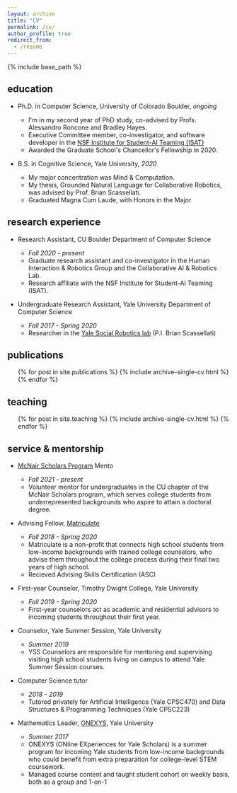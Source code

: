 ```yaml
---
layout: archive
title: "CV"
permalink: /cv/
author_profile: true
redirect_from:
  - /resume
---
```


{% include base_path %}

## education
- Ph.D. in Computer Science, University of Colorado Boulder, _ongoing_
  * I'm in my second year of PhD study, co-advised by Profs. Alessandro Roncone and Bradley Hayes. 
  * Executive Committee member, co-investigator, and software developer in the [NSF Institute for Student-AI Teaming (ISAT)](https://outreach.colorado.edu/program/ai-institute-for-student-ai-teaming/) 
  * Awarded the Graduate School's Chancellor's Fellowship in 2020.

- B.S. in Cognitive Science, Yale University, _2020_
  * My major concentration was Mind & Computation. 
  * My thesis, Grounded Natural Language for Collaborative Robotics, was advised by Prof. Brian Scassellati.  
  * Graduated Magna Cum Laude, with Honors in the Major

## research experience
- Research Assistant, CU Boulder Department of Computer Science
  * _Fall 2020 - present_
  * Graduate research assistant and co-investigator in the Human Interaction & Robotics Group and the Collaborative AI & Robotics Lab.
  * Research affiliate with the NSF Institute for Student-AI Teaming (ISAT).

- Undergraduate Research Assistant, Yale University Department of Computer Science
  * _Fall 2017 - Spring 2020_
  * Researcher in the [Yale Social Robotics lab](https://scazlab.yale.edu/) (P.I. Brian Scassellati)
  
## publications
  <ul>{% for post in site.publications %}
    {% include archive-single-cv.html %}
  {% endfor %}</ul>
  
<!-- Talks
======
  <ul>{% for post in site.talks %}
    {% include archive-single-talk-cv.html %}
  {% endfor %}</ul>
   -->

## teaching
  <ul>{% for post in site.teaching %}
    {% include archive-single-cv.html %}
  {% endfor %}</ul>

## service & mentorship
- [McNair Scholars Program](https://www.colorado.edu/mcnair/) Mento
  * _Fall 2021 - present_
  * Volunteer mentor for undergraduates in the CU chapter of the McNair Scholars program, which serves college students from underrepresented backgrounds who aspire to attain a doctoral degree.

- Advising Fellow, [Matriculate](matriculate.org)
  * _Fall 2018 - Spring 2020_
  * Matriculate is a non-profit that connects high school students from low-income backgrounds with trained college counselors, who advise them throughout the college process during their final two years of high school.
  * Recieved Advising Skills Certification (ASC)

- First-year Counselor, Timothy Dwight College, Yale University
  * _Fall 2019 - Spring 2020_
  * First-year counselors act as academic and residential advisors to incoming students throughout their first year.

- Counselor, Yale Summer Session, Yale University
  * _Summer 2019_
  * YSS Counselors are responsible for mentoring and supervising visiting high school students living on campus to attend Yale Summer Session courses.

- Computer Science tutor
  * _2018 - 2019_
  * Tutored privately for Artificial Intelligence (Yale CPSC470) and Data Structures & Programming Techniques (Yale CPSC223)

- Mathematics Leader, [ONEXYS](onexys.yale.edu), Yale University
  * _Summer 2017_
  * ONEXYS (ONline EXperiences for Yale Scholars) is a summer program for incoming Yale students from low-income backgrounds who could benefit from extra preparation for college-level STEM coursework.
  * Managed course content and taught student cohort on weekly basis, both as a group and 1-on-1